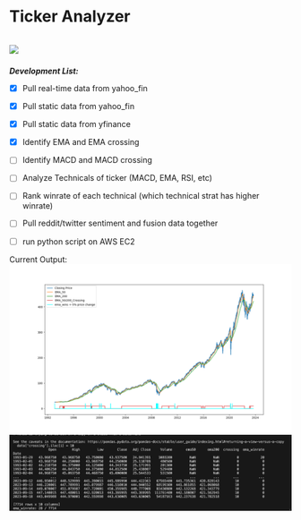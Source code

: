 
# Ticker Analyzer
![](https://progress-bar.dev/44/?title=Development_Progress:&width=150)
---------------------------------------------------

***Development List:***
- [x] Pull real-time data from yahoo_fin
- [x] Pull static data from yahoo_fin
- [x] Pull static data from yfinance
- [x] Identify EMA and EMA crossing
- [ ] Identify MACD and MACD crossing
- [ ] Analyze Technicals of ticker (MACD, EMA, RSI, etc)
- [ ] Rank winrate of each technical (which technical strat has higher winrate)
- [ ] Pull reddit/twitter sentiment and fusion data together
- [ ] run python script on AWS EC2


Current Output:
![Current Output](Output/Figure_3.png?raw=true)
![Terminal Output](Output/terminal_1.png?raw=true)
